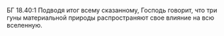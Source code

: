 БГ 18.40:1	Подводя итог всему сказанному, Господь говорит, что три гуны материальной природы распространяют свое влияние на всю вселенную.